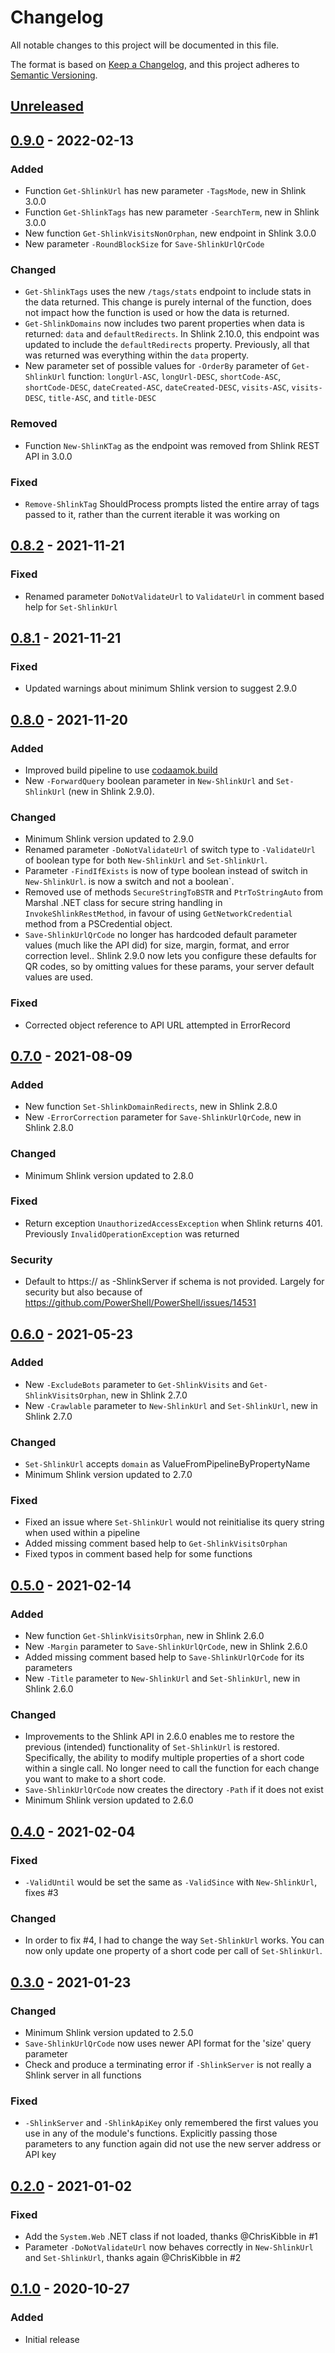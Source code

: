 # Changelog
All notable changes to this project will be documented in this file.

The format is based on [Keep a Changelog](https://keepachangelog.com/en/1.0.0/),
and this project adheres to [Semantic Versioning](https://semver.org/spec/v2.0.0.html).

## [Unreleased]

## [0.9.0] - 2022-02-13
### Added
- Function `Get-ShlinkUrl` has new parameter `-TagsMode`, new in Shlink 3.0.0
- Function `Get-ShlinkTags` has new parameter `-SearchTerm`, new in Shlink 3.0.0
- New function `Get-ShlinkVisitsNonOrphan`, new endpoint in Shlink 3.0.0
- New parameter `-RoundBlockSize` for `Save-ShlinkUrlQrCode`

### Changed
- `Get-ShlinkTags` uses the new `/tags/stats` endpoint to include stats in the data returned. This change is purely internal of the function, does not impact how the function is used or how the data is returned.
- `Get-ShlinkDomains` now includes two parent properties when data is returned: `data` and `defaultRedirects`. In Shlink 2.10.0, this endpoint was updated to include the `defaultRedirects` property. Previously, all that was returned was everything within the `data` property.
- New parameter set of possible values for `-OrderBy` parameter of `Get-ShlinkUrl` function: `longUrl-ASC`, `longUrl-DESC`, `shortCode-ASC`, `shortCode-DESC`, `dateCreated-ASC`, `dateCreated-DESC`, `visits-ASC`, `visits-DESC`, `title-ASC`, and `title-DESC`

### Removed
- Function `New-ShlinKTag` as the endpoint was removed from Shlink REST API in 3.0.0

### Fixed
- `Remove-ShlinkTag` ShouldProcess prompts listed the entire array of tags passed to it, rather than the current iterable it was working on

## [0.8.2] - 2021-11-21
### Fixed
- Renamed parameter `DoNotValidateUrl` to `ValidateUrl` in comment based help for `Set-ShlinkUrl`

## [0.8.1] - 2021-11-21

### Fixed
- Updated warnings about minimum Shlink version to suggest 2.9.0

## [0.8.0] - 2021-11-20
### Added
- Improved build pipeline to use [codaamok.build](https://github.com/codaamok/codaamok.build)
- New `-ForwardQuery` boolean parameter in `New-ShlinkUrl` and `Set-ShlinkUrl` (new in Shlink 2.9.0).

### Changed
- Minimum Shlink version updated to 2.9.0
- Renamed parameter `-DoNotValidateUrl` of switch type to `-ValidateUrl` of boolean type for both `New-ShlinkUrl` and `Set-ShlinkUrl`.
- Parameter `-FindIfExists` is now of type boolean instead of switch in `New-ShlinkUrl`. is now a switch and not a boolean`.
- Removed use of methods `SecureStringToBSTR` and `PtrToStringAuto` from Marshal .NET class for secure string handling in `InvokeShlinkRestMethod`, in favour of using `GetNetworkCredential` method from a PSCredential object.
- `Save-ShlinkUrlQrCode` no longer has hardcoded default parameter values (much like the API did) for size, margin, format, and error correction level.. Shlink 2.9.0 now lets you configure these defaults for QR codes, so by omitting values for these params, your server default values are used.

### Fixed
- Corrected object reference to API URL attempted in ErrorRecord

## [0.7.0] - 2021-08-09
### Added
- New function `Set-ShlinkDomainRedirects`, new in Shlink 2.8.0
- New `-ErrorCorrection` parameter for `Save-ShlinkUrlQrCode`, new in Shlink 2.8.0

### Changed
- Minimum Shlink version updated to 2.8.0

### Fixed
- Return exception `UnauthorizedAccessException` when Shlink returns 401. Previously `InvalidOperationException` was returned

### Security
- Default to https:// as -ShlinkServer if schema is not provided. Largely for security but also because of https://github.com/PowerShell/PowerShell/issues/14531

## [0.6.0] - 2021-05-23
### Added
- New `-ExcludeBots` parameter to `Get-ShlinkVisits` and `Get-ShlinkVisitsOrphan`, new in Shlink 2.7.0
- New `-Crawlable` parameter to `New-ShlinkUrl` and `Set-ShlinkUrl`, new in Shlink 2.7.0

### Changed
- `Set-ShlinkUrl` accepts `domain` as ValueFromPipelineByPropertyName
- Minimum Shlink version updated to 2.7.0

### Fixed
- Fixed an issue where `Set-ShlinkUrl` would not reinitialise its query string when used within a pipeline
- Added missing comment based help to `Get-ShlinkVisitsOrphan`
- Fixed typos in comment based help for some functions

## [0.5.0] - 2021-02-14
### Added
- New function `Get-ShlinkVisitsOrphan`, new in Shlink 2.6.0
- New `-Margin` parameter to `Save-ShlinkUrlQrCode`, new in Shlink 2.6.0
- Added missing comment based help to `Save-ShlinkUrlQrCode` for its parameters
- New `-Title` parameter to `New-ShlinkUrl` and `Set-ShlinkUrl`, new in Shlink 2.6.0

### Changed
- Improvements to the Shlink API in 2.6.0 enables me to restore the previous (intended) functionality of `Set-ShlinkUrl` is restored. Specifically, the ability to modify multiple properties of a short code within a single call. No longer need to call the function for each change you want to make to a short code.
- `Save-ShlinkUrlQrCode` now creates the directory `-Path` if it does not exist
- Minimum Shlink version updated to 2.6.0

## [0.4.0] - 2021-02-04
### Fixed
- `-ValidUntil` would be set the same as `-ValidSince` with `New-ShlinkUrl`, fixes #3 

### Changed
- In order to fix #4, I had to change the way `Set-ShlinkUrl` works. You can now only update one property of a short code per call of `Set-ShlinkUrl`.

## [0.3.0] - 2021-01-23

### Changed
- Minimum Shlink version updated to 2.5.0
- `Save-ShlinkUrlQrCode` now uses newer API format for the 'size' query parameter
- Check and produce a terminating error if `-ShlinkServer` is not really a Shlink server in all functions

### Fixed
- `-ShlinkServer` and `-ShlinkApiKey` only remembered the first values you use in any of the module's functions. Explicitly passing those parameters to any function again did not use the new server address or API key

## [0.2.0] - 2021-01-02
### Fixed
- Add the `System.Web` .NET class if not loaded, thanks @ChrisKibble in #1
- Parameter `-DoNotValidateUrl` now behaves correctly in `New-ShlinkUrl` and `Set-ShlinkUrl`, thanks again @ChrisKibble in #2

## [0.1.0] - 2020-10-27
### Added
- Initial release

[Unreleased]: https://github.com/codaamok/PSShlink/compare/0.9.0..HEAD
[0.9.0]: https://github.com/codaamok/PSShlink/compare/0.8.2..0.9.0
[0.8.2]: https://github.com/codaamok/PSShlink/compare/0.8.1..0.8.2
[0.8.1]: https://github.com/codaamok/PSShlink/compare/0.8.0..0.8.1
[0.8.0]: https://github.com/codaamok/PSShlink/compare/0.7.0..0.8.0
[0.7.0]: https://github.com/codaamok/PSShlink/compare/0.6.0..0.7.0
[0.6.0]: https://github.com/codaamok/PSShlink/compare/0.5.0..0.6.0
[0.5.0]: https://github.com/codaamok/PSShlink/compare/0.4.0..0.5.0
[0.4.0]: https://github.com/codaamok/PSShlink/compare/0.3.0..0.4.0
[0.3.0]: https://github.com/codaamok/PSShlink/compare/0.2.0..0.3.0
[0.2.0]: https://github.com/codaamok/PSShlink/compare/0.1.0..0.2.0
[0.1.0]: https://github.com/codaamok/PSShlink/tree/0.1.0